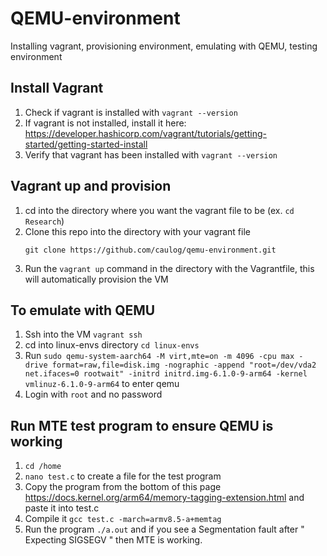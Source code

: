 # QEMU-environment
Installing vagrant, provisioning environment, emulating with QEMU, testing environment

## Install Vagrant
1. Check if vagrant is installed with `vagrant --version`
2. If vagrant is not installed, install it here: https://developer.hashicorp.com/vagrant/tutorials/getting-started/getting-started-install
3. Verify that vagrant has been installed with `vagrant --version`

## Vagrant up and provision
1. cd into the directory where you want the vagrant file to be (ex. `cd Research`)
2. Clone this repo into the directory with your vagrant file
   ```
   git clone https://github.com/caulog/qemu-environment.git
   ```
3. Run the `vagrant up` command in the directory with the Vagrantfile, this will automatically provision the VM

## To emulate with QEMU
1. Ssh into the VM `vagrant ssh`
2. cd into linux-envs directory `cd linux-envs`
3. Run `sudo qemu-system-aarch64 -M virt,mte=on -m 4096 -cpu max -drive format=raw,file=disk.img -nographic -append "root=/dev/vda2 net.ifaces=0 rootwait" -initrd initrd.img-6.1.0-9-arm64 -kernel vmlinuz-6.1.0-9-arm64` to enter qemu
4. Login with `root` and no password

## Run MTE test program to ensure QEMU is working
1. `cd /home`
2. `nano test.c` to create a file for the test program
3. Copy the program from the bottom of this page https://docs.kernel.org/arm64/memory-tagging-extension.html and paste it into test.c
4. Compile it `gcc test.c -march=armv8.5-a+memtag`
5. Run the program `./a.out` and if you see a Segmentation fault after " Expecting SIGSEGV " then MTE is working.  
